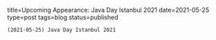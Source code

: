
title=Upcoming Appearance: Java Day Istanbul 2021 
date=2021-05-25
type=post
tags=blog
status=published
~~~~~~
(2021-05-25) Java Day Istanbul 2021  
            